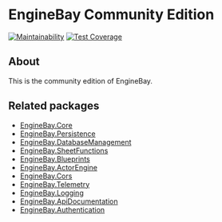 # EngineBay Community Edition

[![Maintainability](https://api.codeclimate.com/v1/badges/0dd1667750eed82bf5e9/maintainability)](https://codeclimate.com/github/engine-bay/engine-bay-ce/maintainability)
[![Test Coverage](https://api.codeclimate.com/v1/badges/0dd1667750eed82bf5e9/test_coverage)](https://codeclimate.com/github/engine-bay/engine-bay-ce/test_coverage)

## About

This is the community edition of EngineBay.

## Related packages

* [EngineBay.Core](https://github.com/engine-bay/core)
* [EngineBay.Persistence](https://github.com/engine-bay/persistence)
* [EngineBay.DatabaseManagement](https://github.com/engine-bay/database-management)
* [EngineBay.SheetFunctions](https://github.com/engine-bay/sheet-functions)
* [EngineBay.Blueprints](https://github.com/engine-bay/blueprints)
* [EngineBay.ActorEngine](https://github.com/engine-bay/actor-engine)
* [EngineBay.Cors](https://github.com/engine-bay/cors)
* [EngineBay.Telemetry](https://github.com/engine-bay/telemetry)
* [EngineBay.Logging](https://github.com/engine-bay/logging)
* [EngineBay.ApiDocumentation](https://github.com/engine-bay/api-documentation)
* [EngineBay.Authentication](https://github.com/engine-bay/authentication)
